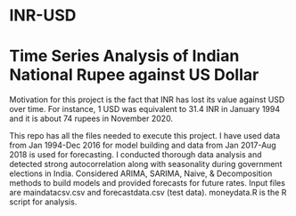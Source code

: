 # INR-USD 
# Time Series Analysis of Indian National Rupee against US Dollar

Motivation for this project is the fact that INR has lost its value against USD over time. For instance, 1 USD was equivalent to 31.4 INR in January 1994 and it is about 74 rupees in November 2020. 

This repo has all the files needed to execute this project. I have used data from Jan 1994-Dec 2016 for model building and data from Jan 2017-Aug 2018 is used for forecasting. I conducted thorough data analysis and detected strong autocorrelation along with seasonality during government elections in India.
Considered ARIMA, SARIMA, Naive, & Decomposition methods to build models and provided forecasts for future rates. Input files are maindatacsv.csv and forecastdata.csv (test data). moneydata.R is the R script for analysis. 
